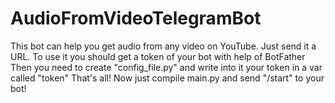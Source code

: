 # AudioFromVideoTelegramBot
This bot can help you get audio from any video on YouTube. Just send it a URL.
To use it you should get a token of your bot with help of BotFather
Then you need to create "config_file.py" and write into it your token in a var called "token"
That's all! Now just compile main.py and send "/start" to your bot!
